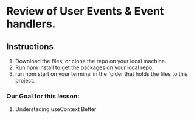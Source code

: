 # Review of User Events & Event handlers.

## Instructions

1. Download the files, or clone the repo on your local machine.
2. Run npm install to get the packages on your local repo.
3. run npm start on your terminal in the folder that holds the files to this project.

### Our Goal for this lesson:

1. Understading useContext Better

